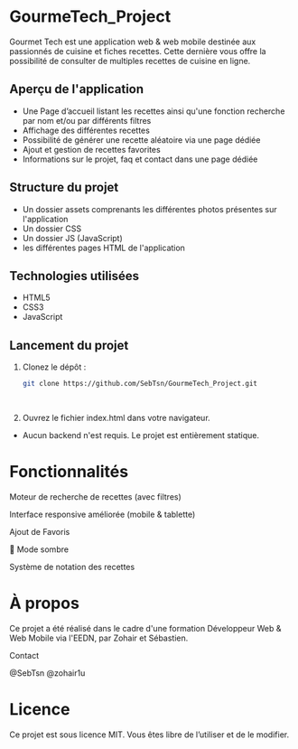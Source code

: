 # GourmeTech_Project

 Gourmet Tech est une application web & web mobile destinée aux passionnés de cuisine et fiches recettes. Cette dernière vous offre la possibilité de consulter de multiples recettes de cuisine en ligne.
 
 ##  Aperçu de l'application
 
 - Une Page d’accueil listant les recettes ainsi qu'une fonction recherche par nom et/ou par différents filtres
 - Affichage des différentes recettes
 - Possibilité de générer une recette aléatoire via une page dédiée
 - Ajout et gestion de recettes favorites
 - Informations sur le projet, faq et contact dans une page dédiée
 
 
 ##  Structure du projet

 - Un dossier assets comprenants les différentes photos présentes sur l'application
 - Un dossier CSS
 - Un dossier JS (JavaScript)
 - les différentes pages HTML de l'application

 ## Technologies utilisées
 
 - HTML5
 - CSS3
 - JavaScript
 
 ## Lancement du projet
 
 1. Clonez le dépôt :
    ```bash
    git clone https://github.com/SebTsn/GourmeTech_Project.git
 
 
 2. Ouvrez le fichier index.html dans votre navigateur.
 
 - Aucun backend n'est requis. Le projet est entièrement statique.

# Fonctionnalités 
 
 Moteur de recherche de recettes (avec filtres)
 
 Interface responsive améliorée (mobile & tablette)
 
 Ajout de Favoris
 
 🌙 Mode sombre

 Système de notation des recettes 


 # À propos
 Ce projet a été réalisé dans le cadre d'une formation Développeur Web & Web Mobile via l'EEDN, par Zohair et Sébastien.
 
 Contact
 
 @SebTsn
 @zohair1u
 
 # Licence
 Ce projet est sous licence MIT. Vous êtes libre de l’utiliser et de le modifier.